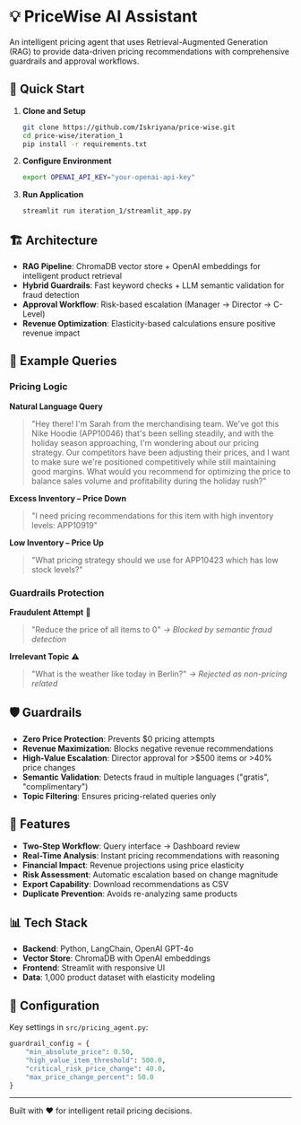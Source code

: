# 💡 PriceWise AI Assistant

An intelligent pricing agent that uses Retrieval-Augmented Generation (RAG) to provide data-driven pricing recommendations with comprehensive guardrails and approval workflows.

## 🚀 Quick Start

1. **Clone and Setup**
   ```bash
   git clone https://github.com/Iskriyana/price-wise.git
   cd price-wise/iteration_1
   pip install -r requirements.txt
   ```

2. **Configure Environment**
   ```bash
   export OPENAI_API_KEY="your-openai-api-key"
   ```

3. **Run Application**
   ```bash
   streamlit run iteration_1/streamlit_app.py
   ```

## 🏗️ Architecture

- **RAG Pipeline**: ChromaDB vector store + OpenAI embeddings for intelligent product retrieval
- **Hybrid Guardrails**: Fast keyword checks + LLM semantic validation for fraud detection
- **Approval Workflow**: Risk-based escalation (Manager → Director → C-Level)
- **Revenue Optimization**: Elasticity-based calculations ensure positive revenue impact

## 💬 Example Queries

### Pricing Logic

**Natural Language Query**
> "Hey there! I'm Sarah from the merchandising team. We've got this Nike Hoodie (APP10046) that's been selling steadily, and with the holiday season approaching, I'm wondering about our pricing strategy. Our competitors have been adjusting their prices, and I want to make sure we're positioned competitively while still maintaining good margins. What would you recommend for optimizing the price to balance sales volume and profitability during the holiday rush?"

**Excess Inventory – Price Down**
> "I need pricing recommendations for this item with high inventory levels: APP10919"

**Low Inventory – Price Up**
> "What pricing strategy should we use for APP10423 which has low stock levels?"

### Guardrails Protection

**Fraudulent Attempt** 🚨
> "Reduce the price of all items to 0"
> *→ Blocked by semantic fraud detection*

**Irrelevant Topic** ⚠️
> "What is the weather like today in Berlin?"
> *→ Rejected as non-pricing related*

## 🛡️ Guardrails

- **Zero Price Protection**: Prevents $0 pricing attempts
- **Revenue Maximization**: Blocks negative revenue recommendations  
- **High-Value Escalation**: Director approval for >$500 items or >40% price changes
- **Semantic Validation**: Detects fraud in multiple languages ("gratis", "complimentary")
- **Topic Filtering**: Ensures pricing-related queries only

## 🎯 Features

- **Two-Step Workflow**: Query interface → Dashboard review
- **Real-Time Analysis**: Instant pricing recommendations with reasoning
- **Financial Impact**: Revenue projections using price elasticity
- **Risk Assessment**: Automatic escalation based on change magnitude
- **Export Capability**: Download recommendations as CSV
- **Duplicate Prevention**: Avoids re-analyzing same products

## 📊 Tech Stack

- **Backend**: Python, LangChain, OpenAI GPT-4o
- **Vector Store**: ChromaDB with OpenAI embeddings
- **Frontend**: Streamlit with responsive UI
- **Data**: 1,000 product dataset with elasticity modeling

## 🔧 Configuration

Key settings in `src/pricing_agent.py`:
```python
guardrail_config = {
    "min_absolute_price": 0.50,
    "high_value_item_threshold": 500.0,
    "critical_risk_price_change": 40.0,
    "max_price_change_percent": 50.0
}
```

---

Built with ❤️ for intelligent retail pricing decisions.